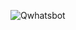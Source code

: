 ![Qwhatsbot](https://socialify.git.ci/Atdiel/Qwhatsbot/image?description=1&font=Raleway&issues=1&language=1&name=1&owner=1&stargazers=1&theme=Dark)
